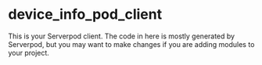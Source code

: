 # device_info_pod_client

This is your Serverpod client. The code in here is mostly generated by
Serverpod, but you may want to make changes if you are adding modules to your
project.

